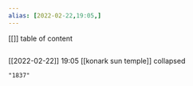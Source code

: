 ```yaml
---
alias: [2022-02-22,19:05,]
---
```

[[]]
table of content
```toc
```

[[2022-02-22]] 19:05
[[konark sun temple]] collapsed
```query
"1837"
```